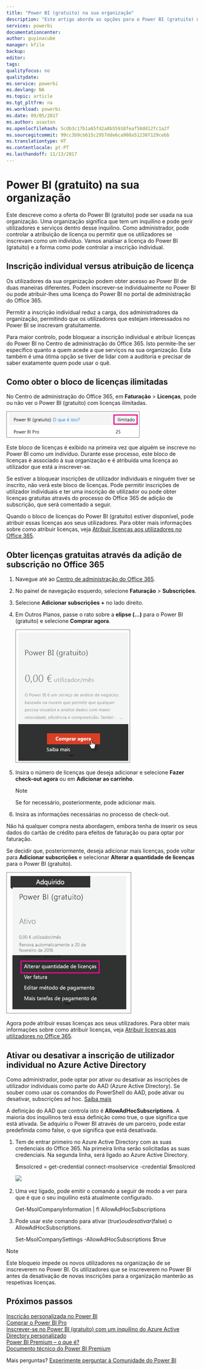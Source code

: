 ```yaml
---
title: "Power BI (gratuito) na sua organização"
description: "Este artigo aborda as opções para o Power BI (gratuito) numa perspetiva organizacional. Se for o Administrador do seu inquilino, mostra-lhe como gerir as inscrições gratuitas."
services: powerbi
documentationcenter: 
author: guyinacube
manager: kfile
backup: 
editor: 
tags: 
qualityfocus: no
qualitydate: 
ms.service: powerbi
ms.devlang: NA
ms.topic: article
ms.tgt_pltfrm: na
ms.workload: powerbi
ms.date: 09/05/2017
ms.author: asaxton
ms.openlocfilehash: 5cdb3c17b1a65fd2a8b55918feaf58dd12fc1a2f
ms.sourcegitcommit: 99cc3b9cb615c2957dde6ca908a51238f129cebb
ms.translationtype: HT
ms.contentlocale: pt-PT
ms.lasthandoff: 11/13/2017
---
```

# <a name="power-bi-free-in-your-organization"></a>Power BI (gratuito) na sua organização
Este descreve como a oferta do Power BI (gratuito) pode ser usada na sua organização. Uma organização significa que tem um inquilino e pode gerir utilizadores e serviços dentro desse inquilino. Como administrador, pode controlar a atribuição de licença ou permitir que os utilizadores se inscrevam como um indivíduo. Vamos analisar a licença do Power BI (gratuito) e a forma como pode controlar a inscrição individual.

## <a name="individual-sign-up-versus-license-assignment"></a>Inscrição individual versus atribuição de licença
Os utilizadores da sua organização podem obter acesso ao Power BI de duas maneiras diferentes. Podem inscrever-se individualmente no Power BI ou pode atribuir-lhes uma licença do Power BI no portal de administração do Office 365.

Permitir a inscrição individual reduz a carga, dos administradores da organização, permitindo que os utilizadores que estejam interessados no Power BI se inscrevam gratuitamente.

Para maior controlo, pode bloquear a inscrição individual e atribuir licenças do Power BI no Centro de administração do Office 365. Isto permite-lhe ser específico quanto a quem acede a que serviços na sua organização. Esta também é uma ótima opção se tiver de lidar com a auditoria e precisar de saber exatamente quem pode usar o quê.

## <a name="how-to-get-the-unlimited-license-block"></a>Como obter o bloco de licenças ilimitadas
No Centro de administração do Office 365, em **Faturação** > **Licenças**, pode ou não ver o Power BI (gratuito) com licenças ilimitadas.

![](media/service-admin-service-free-in-your-organization/unlimited-licenses.png)

Este bloco de licenças é exibido na primeira vez que alguém se inscreve no Power BI como um indivíduo. Durante esse processo, este bloco de licenças é associado à sua organização e é atribuída uma licença ao utilizador que está a inscrever-se.

Se estiver a bloquear inscrições de utilizador individuais e ninguém tiver se inscrito, não verá este bloco de licenças. Pode permitir inscrições de utilizador individuais e ter uma inscrição de utilizador ou pode obter licenças gratuitas através do processo do Office 365 de adição de subscrição, que será comentado a seguir.

Quando o bloco de licenças do Power BI (gratuito) estiver disponível, pode atribuir essas licenças aos seus utilizadores. Para obter mais informações sobre como atribuir licenças, veja [Atribuir licenças aos utilizadores no Office 365](https://support.office.com/article/Assign-or-unassign-licenses-for-Office-365-for-business-997596b5-4173-4627-b915-36abac6786dc).

## <a name="getting-free-licenses-via-add-subscription-within-office-365"></a>Obter licenças gratuitas através da adição de subscrição no Office 365
1. Navegue até ao [Centro de administração do Office 365](https://portal.office.com/admin/default.aspx).
2. No painel de navegação esquerdo, selecione **Faturação** > **Subscrições**.
3. Selecione **Adicionar subscrições +** no lado direito.
4. Em Outros Planos, passe o rato sobre a **elipse (...)** para o Power BI (gratuito) e selecione **Comprar agora**.
   
    ![](media/service-admin-service-free-in-your-organization/buy-powerbi-free.png)
5. Insira o número de licenças que deseja adicionar e selecione **Fazer check-out agora** ou em **Adicionar ao carrinho**.
   
   > [!NOTE]
   > Se for necessário, posteriormente, pode adicionar mais.
   > 
   > 
6. Insira as informações necessárias no processo de check-out.

Não há qualquer compra nesta abordagem, embora tenha de inserir os seus dados do cartão de crédito para efeitos de faturação ou para optar por faturação.

Se decidir que, posteriormente, deseja adicionar mais licenças, pode voltar para **Adicionar subscrições** e selecionar **Alterar a quantidade de licenças** para o Power BI (gratuito).

![](media/service-admin-service-free-in-your-organization/change-license-quantity.png)

Agora pode atribuir essas licenças aos seus utilizadores. Para obter mais informações sobre como atribuir licenças, veja [Atribuir licenças aos utilizadores no Office 365](https://support.office.com/article/Assign-or-unassign-licenses-for-Office-365-for-business-997596b5-4173-4627-b915-36abac6786dc).

## <a name="enable-or-disable-individual-user-sign-up-in-azure-active-directory"></a>Ativar ou desativar a inscrição de utilizador individual no Azure Active Directory
Como administrador, pode optar por ativar ou desativar as inscrições de utilizador individuais como parte do AAD (Azure Active Directory). Se souber como usar os comandos do PowerShell do AAD, pode ativar ou desativar, subscrições ad hoc. [Saiba mais](https://technet.microsoft.com/library/jj151815.aspx)

A definição do AAD que controla isto é **AllowAdHocSubscriptions**. A maioria dos inquilinos terá essa definição como true, o que significa que está ativada. Se adquiriu o Power BI através de um parceiro, pode estar predefinida como false, o que significa que está desativada.

1. Tem de entrar primeiro no Azure Active Directory com as suas credenciais do Office 365. Na primeira linha serão solicitadas as suas credenciais. Na segunda linha, será ligado ao Azure Active Directory.
   
     $msolcred = get-credential   connect-msolservice -credential $msolcred
   
   ![](media/service-admin-service-free-in-your-organization/aad-signin.png)
2. Uma vez ligado, pode emitir o comando a seguir de modo a ver para que é que o seu inquilino está atualmente configurado.
   
     Get-MsolCompanyInformation | fl AllowAdHocSubscriptions
3. Pode usar este comando para ativar ($true) ou desativar ($false) o AllowAdHocSubscriptions.
   
     Set-MsolCompanySettings -AllowAdHocSubscriptions $true

> [!NOTE]
> Este bloqueio impede os novos utilizadores na organização de se inscreverem no Power BI. Os utilizadores que se inscreverem no Power BI antes da desativação de novas inscrições para a organização manterão as respetivas licenças.
> 
> 

## <a name="next-steps"></a>Próximos passos
[Inscrição personalizada no Power BI](service-self-service-signup-for-power-bi.md)  
[Comprar o Power BI Pro](service-admin-purchasing-power-bi-pro.md)  
[Inscrever-se no Power BI (gratuito) com um inquilino do Azure Active Directory personalizado](developer/create-an-azure-active-directory-tenant.md)  
[Power BI Premium – o que é?](service-premium.md)  
[Documento técnico do Power BI Premium](https://aka.ms/pbipremiumwhitepaper)  

Mais perguntas? [Experimente perguntar à Comunidade do Power BI](http://community.powerbi.com/)

